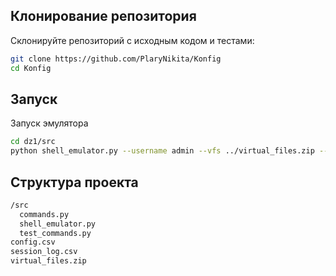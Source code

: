 ## Клонирование репозитория
Склонируйте репозиторий с исходным кодом и тестами:
```bash
git clone https://github.com/PlaryNikita/Konfig
cd Konfig
```

## Запуск
Запуск эмулятора
```bash
cd dz1/src
python shell_emulator.py --username admin --vfs ../virtual_files.zip --log ../session_log.csv
```

## Структура проекта
```bash
/src
  commands.py
  shell_emulator.py
  test_commands.py
config.csv
session_log.csv
virtual_files.zip
```
